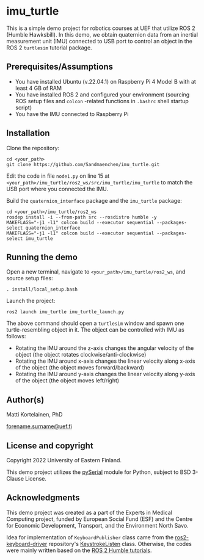 # imu_turtle

This is a simple demo project for robotics courses at UEF that utilize ROS 2 (Humble Hawksbill). In this demo, we obtain quaternion data from an inertial measurement unit (IMU) connected to USB port to control an object in the ROS 2 `turtlesim` tutorial package.

## Prerequisites/Assumptions

- You have installed Ubuntu (v.22.04.1) on Raspberry Pi 4 Model B with at least 4 GB of RAM
- You have installed ROS 2 and configured your environment (sourcing ROS setup files and `colcon` -related functions in `.bashrc` shell startup script)
- You have the IMU connected to Raspberry Pi

## Installation

Clone the repository: 
```
cd <your_path>
git clone https://github.com/Sandmaenchen/imu_turtle.git
```

Edit the code in file `node1.py` on line 15 at `<your_path>/imu_turtle/ros2_ws/src/imu_turtle/imu_turtle` to match the USB port where you connected the IMU.

Build the `quaternion_interface` package and the `imu_turtle` package:
```
cd <your_path>/imu_turtle/ros2_ws
rosdep install -i --from-path src --rosdistro humble -y
MAKEFLAGS="-j1 -l1" colcon build --executor sequential --packages-select quaternion_interface
MAKEFLAGS="-j1 -l1" colcon build --executor sequential --packages-select imu_turtle
```

## Running the demo

Open a new terminal, navigate to `<your_path>/imu_turtle/ros2_ws`, and source setup files:
```
. install/local_setup.bash
```

Launch the project:
```
ros2 launch imu_turtle imu_turtle_launch.py
```

The above command should open a `turtlesim` window and spawn one turtle-resembling object in it. The object can be controlled with IMU as follows:
- Rotating the IMU around the z-axis changes the angular velocity of the object (the object rotates clockwise/anti-clockwise)
- Rotating the IMU around x-axis changes the linear velocity along x-axis of the object (the object moves forward/backward)
- Rotating the IMU around y-axis changes the linear velocity along y-axis of the object (the object moves left/right)

## Author(s)

Matti Kortelainen, PhD 

forename.surname@uef.fi

## License and copyright

Copyright 2022 University of Eastern Finland.

This demo project utilizes the [pySerial](https://pyserial.readthedocs.io/en/latest/pyserial.html) module for Python, subject to BSD 3-Clause License.

## Acknowledgments

This demo project was created as a part of the Experts in Medical Computing project, funded by European Social Fund (ESF) and the Centre for Economic Development, Transport, and the Environment North Savo.

Idea for implementation of `KeyboardPublisher` class came from the [ros2-keyboard-driver](https://github.com/RoverRobotics-archive/ros2-keyboard-driver) repository's [KeystrokeListen](https://github.com/RoverRobotics-archive/ros2-keyboard-driver/blob/master/keystroke/listen.py) class. Otherwise, the codes were mainly written based on the [ROS 2 Humble tutorials](https://docs.ros.org/en/humble/Tutorials.html).